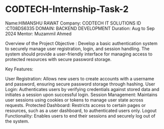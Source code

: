 # CODTECH-Internship-Task-2
Name:HIMANSHU RAWAT
Company: CODTECH IT SOLUTIONS
ID :CT08DS6335
DOMAIN: BACKEND DEVELOPMENT
Duration: Aug to Sep 2024
Mentor: Muzammil Ahmed 


Overview of the Project
Objective :
Develop a basic authentication system to securely manage user registration, login, and session handling. The system should provide a user-friendly interface for managing access to protected resources with secure password storage.

Key Features:

User Registration: Allows new users to create accounts with a username and password, ensuring secure password storage through hashing.
User Login: Authenticates users by verifying credentials against stored data and initiates a session upon successful login.
Session Management: Maintains user sessions using cookies or tokens to manage user state across requests.
Protected Dashboard: Restricts access to certain pages or resources, such as a user dashboard, to authenticated users only.
Logout Functionality: Enables users to end their sessions and securely log out of the system.
